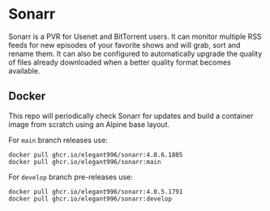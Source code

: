 # Sonarr
Sonarr is a PVR for Usenet and BitTorrent users. It can monitor multiple RSS feeds for new episodes of your favorite shows and will grab, sort and rename them. It can also be configured to automatically upgrade the quality of files already downloaded when a better quality format becomes available.

Docker
-----------------------------------------------
This repo will periodically check Sonarr for updates and build a container image from scratch using an Alpine base layout.

For `main` branch releases use:
```
docker pull ghcr.io/elegant996/sonarr:4.0.6.1805
docker pull ghcr.io/elegant996/sonarr:main
```

For `develop` branch pre-releases use:
```
docker pull ghcr.io/elegant996/sonarr:4.0.5.1791
docker pull ghcr.io/elegant996/sonarr:develop
```